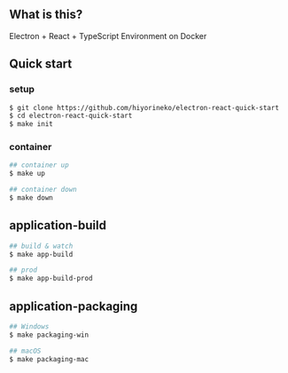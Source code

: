 ## What is this?
Electron + React + TypeScript Environment on Docker

## Quick start
### setup
```bash
$ git clone https://github.com/hiyorineko/electron-react-quick-start
$ cd electron-react-quick-start
$ make init
```

### container
```bash
## container up
$ make up

## container down
$ make down
```

## application-build
```bash
## build & watch
$ make app-build

## prod
$ make app-build-prod
```

## application-packaging
```bash
## Windows
$ make packaging-win

## macOS
$ make packaging-mac
```

